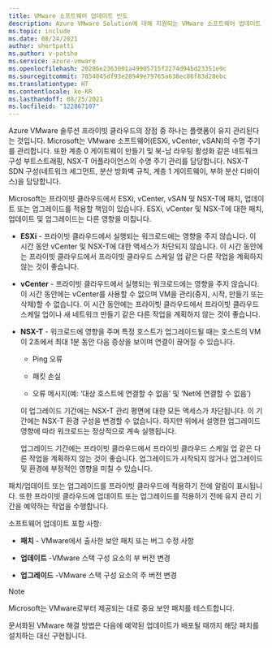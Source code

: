 ```yaml
---
title: VMware 소프트웨어 업데이트 빈도
description: Azure VMware Solution에 대해 지원되는 VMware 소프트웨어 업데이트 빈도.
ms.topic: include
ms.date: 08/24/2021
author: shortpatti
ms.author: v-patsho
ms.service: azure-vmware
ms.openlocfilehash: 20286e2363001a49905715f2274d94bd23351e9c
ms.sourcegitcommit: 7854045df93e28949e79765a638ec86f83d28ebc
ms.translationtype: HT
ms.contentlocale: ko-KR
ms.lasthandoff: 08/25/2021
ms.locfileid: "122867107"
---
```

<!-- Used in faq.md and concepts-private-clouds-clusters.md -->

Azure VMware 솔루션 프라이빗 클라우드의 장점 중 하나는 플랫폼이 유지 관리된다는 것입니다.  Microsoft는 VMware 소프트웨어(ESXi, vCenter, vSAN)의 수명 주기를 관리합니다. 또한 계층 0 게이트웨이 만들기 및 북-남 라우팅 활성화 같은 네트워크 구성 부트스트래핑, NSX-T 어플라이언스의 수명 주기 관리를 담당합니다. NSX-T SDN 구성(네트워크 세그먼트, 분산 방화벽 규칙, 계층 1 게이트웨이, 부하 분산 디바이스)을 담당합니다. 

Microsoft는 프라이빗 클라우드에서 ESXi, vCenter, vSAN 및 NSX-T에 패치, 업데이트 또는 업그레이드를 적용할 책임이 있습니다. ESXi, vCenter 및 NSX-T에 대한 패치, 업데이트 및 업그레이드는 다른 영향을 미칩니다. 

- **ESXi** - 프라이빗 클라우드에서 실행되는 워크로드에는 영향을 주지 않습니다. 이 시간 동안 vCenter 및 NSX-T에 대한 액세스가 차단되지 않습니다.  이 시간 동안에는 프라이빗 클라우드에서 프라이빗 클라우드 스케일 업 같은 다른 작업을 계획하지 않는 것이 좋습니다.

- **vCenter** - 프라이빗 클라우드에서 실행되는 워크로드에는 영향을 주지 않습니다. 이 시간 동안에는 vCenter를 사용할 수 없으며 VM을 관리(중지, 시작, 만들기 또는 삭제)할 수 없습니다. 이 시간 동안에는 프라이빗 클라우드에서 프라이빗 클라우드 스케일 업이나 새 네트워크 만들기 같은 다른 작업을 계획하지 않는 것이 좋습니다.

- **NSX-T** - 워크로드에 영향을 주며 특정 호스트가 업그레이드될 때는 호스트의 VM이 2초에서 최대 1분 동안 다음 증상을 보이며 연결이 끊어질 수 있습니다.

   - Ping 오류

   - 패킷 손실

   - 오류 메시지(예: ‘대상 호스트에 연결할 수 없음’ 및 ‘Net에 연결할 수 없음’)

   이 업그레이드 기간에는 NSX-T 관리 평면에 대한 모든 액세스가 차단됩니다. 이 기간에는 NSX-T 환경 구성을 변경할 수 없습니다.  하지만 위에서 설명한 업그레이드 영향에 따라 워크로드는 정상적으로 계속 실행됩니다.
 
   업그레이드 기간에는 프라이빗 클라우드에서 프라이빗 클라우드 스케일 업 같은 다른 작업을 계획하지 않는 것이 좋습니다. 업그레이드가 시작되지 않거나 업그레이드 및 환경에 부정적인 영향을 미칠 수 있습니다.
 
패치/업데이트 또는 업그레이드를 프라이빗 클라우드에 적용하기 전에 알림이 표시됩니다. 또한 프라이빗 클라우드에 업데이트 또는 업그레이드를 적용하기 전에 유지 관리 기간을 예약하는 작업을 수행합니다.


소프트웨어 업데이트 포함 사항:

- **패치** - VMware에서 출사한 보안 패치 또는 버그 수정 사항

- **업데이트** -VMware 스택 구성 요소의 부 버전 변경

- **업그레이드** -VMware 스택 구성 요소의 주 버전 변경

>[!NOTE]
>Microsoft는 VMware로부터 제공되는 대로 중요 보안 패치를 테스트합니다.

문서화된 VMware 해결 방법은 다음에 예약된 업데이트가 배포될 때까지 해당 패치를 설치하는 대신 구현됩니다.
